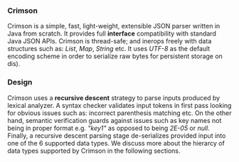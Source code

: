 ### Crimson
Crimson is a simple, fast, light-weight, extensible JSON parser written in Java from scratch. It provides full **interface** compatibility with standard Java JSON APIs. Crimson is thread-safe; and inerops freely with data structures such as: *List*, *Map*, *String* etc. It uses *UTF-8* as the default encoding scheme in order to serialize raw bytes for persistent storage on dis).

### Design
Crimson uses a **recursive descent** strategy to parse inputs produced by lexical analyzer. A syntax checker validates input tokens in first pass looking for obvious issues such as: incorrect parenthesis matching etc. On the other hand, semantic verification guards against issues such as key names not being in proper format e.g. *"key1"* as opposed to being *2E-05* or *null*. Finally, a recursive descent parsing stage de-serializes provided input into one of the 6 supported data types. We discuss more about the hierarcy of data types supported by Crimson in the following sections. 
